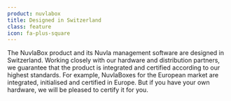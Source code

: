 ```yaml
---
product: nuvlabox
title: Designed in Switzerland
class: feature
icon: fa-plus-square
---
```


The NuvlaBox product and its Nuvla management software are designed in Switzerland. Working closely with our hardware and distribution partners, we guarantee that the product is integrated and certified according to our highest standards. For example, NuvlaBoxes for the European market are integrated, initialised and certified in Europe. But if you have your own hardware, we will be pleased to certify it for you.
